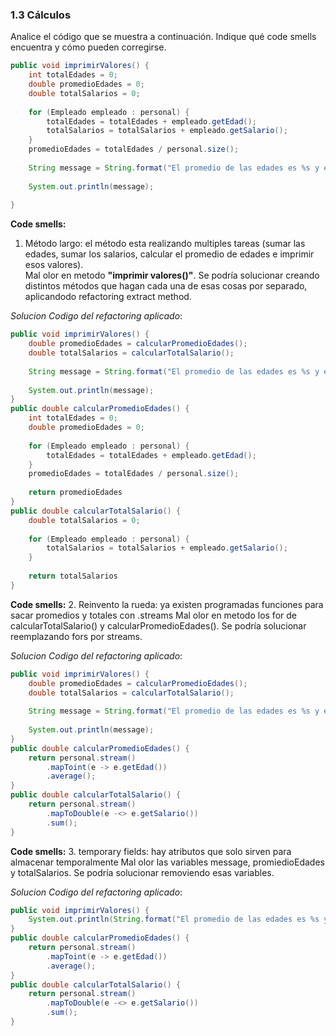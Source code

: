 ### 1.3 Cálculos 
Analice el código que se muestra a continuación. Indique qué code smells encuentra y cómo pueden corregirse.						

```java
public void imprimirValores() {
	int totalEdades = 0;
	double promedioEdades = 0;
	double totalSalarios = 0;
	
	for (Empleado empleado : personal) {
		totalEdades = totalEdades + empleado.getEdad();
		totalSalarios = totalSalarios + empleado.getSalario();
	}
	promedioEdades = totalEdades / personal.size();
		
	String message = String.format("El promedio de las edades es %s y el total de salarios es %s", promedioEdades, totalSalarios);
	
	System.out.println(message);
			
}
```

**Code smells:**
   1. Método largo: el método esta realizando multiples tareas (sumar las edades, sumar los salarios, calcular el promedio de edades e imprimir esos valores).   
   Mal olor en metodo **"imprimir valores()"**.
   Se podría solucionar creando distintos métodos que hagan cada una de esas cosas por separado, aplicandodo refactoring extract method.

*Solucion Codigo del refactoring aplicado*:

```java
public void imprimirValores() {
	double promedioEdades = calcularPromedioEdades();
	double totalSalarios = calcularTotalSalario();
		
	String message = String.format("El promedio de las edades es %s y el total de salarios es %s", promedioEdades, totalSalarios);
	
	System.out.println(message);
}
public double calcularPromedioEdades() {
	int totalEdades = 0;
	double promedioEdades = 0;
	
	for (Empleado empleado : personal) {
		totalEdades = totalEdades + empleado.getEdad();
	}
	promedioEdades = totalEdades / personal.size();
		
	return promedioEdades
}
public double calcularTotalSalario() {
	double totalSalarios = 0;
	
	for (Empleado empleado : personal) {
		totalSalarios = totalSalarios + empleado.getSalario();
	}
		
	return totalSalarios
}
```

**Code smells:**
   2. Reinvento la rueda: ya existen programadas funciones para sacar promedios y totales con .streams
   Mal olor en metodo los for de calcularTotalSalario() y calcularPromedioEdades().
   Se podría solucionar reemplazando fors por streams.

*Solucion Codigo del refactoring aplicado*:

```java
public void imprimirValores() {
	double promedioEdades = calcularPromedioEdades();
	double totalSalarios = calcularTotalSalario();
		
	String message = String.format("El promedio de las edades es %s y el total de salarios es %s", promedioEdades, totalSalarios);
	
	System.out.println(message);
}
public double calcularPromedioEdades() {	
	return personal.stream()
		.mapToint(e -> e.getEdad())
		.average();
}
public double calcularTotalSalario() {
	return personal.stream()
		.mapToDouble(e -<> e.getSalario())
		.sum();
}
```
**Code smells:**
   3. temporary fields: hay atributos que solo sirven para almacenar temporalmente 
   Mal olor las variables message, promiedioEdades y totalSalarios.
   Se podría solucionar removiendo esas variables.

*Solucion Codigo del refactoring aplicado*:

```java
public void imprimirValores() {
	System.out.println(String.format("El promedio de las edades es %s y el total de salarios es %s", calcularPromedioEdades(), calcularTotalSalario()));
}
public double calcularPromedioEdades() {	
	return personal.stream()
		.mapToint(e -> e.getEdad())
		.average();
}
public double calcularTotalSalario() {
	return personal.stream()
		.mapToDouble(e -<> e.getSalario())
		.sum();
}
```